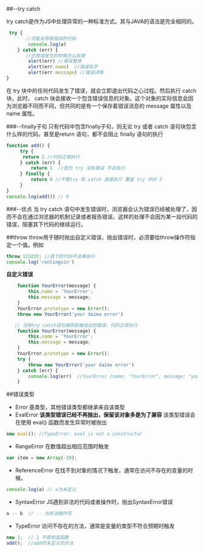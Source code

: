 ##--try  catch

try  catch是作为JS中处理异常的一种标准方式。其与JAVA的语法是完全相同的。
```javascript
 try {
       //可能会导致错误的代码
        console.log(a)
    } catch (err) {
       //在错误发生的时候怎么处理
        alert(err) //错误整体
        alert(err.name)  //错误名字
        alert(err.message) //错误详情
}
```
在 try 块中的任何代码发生了错误，就会立即退出代码之心过程。然后执行 catch 块，此时， catch 块会接收一个包含错误信息的对象。这个对象的实际信息会因为浏览器不同而不同，但共同的是有一个保存着错误消息的 message 属性以及 name 属性。

###--finally子句
只有代码中包含finally子句，则无论 try 或者 catch 语句块包含什么样的代码，甚至是return 语句，都不会阻止 finally 语句的执行
```javascript
function add() {
     try {
      return 2 //代码正常执行
     } catch (err) {
         return 1  //因为 try 没有错误 不会执行
     } finally {
         return 0 //不管try 和 catch 直接执行 覆盖 try 中的 2
     }
}
console.log(add()) // 0
```
###--优点
当 try catch 语句中发生错误时，浏览器会认为错误已经被处理了，因而不会在通过浏览器的机制记录或者报告错误。这样的处理不会因为某一段代码的错误，阻塞其下代码的继续运行。

##throw
throw用于随时抛出自定义错误，抛出错误时，必须要给throw操作符指定一个值。例如
```javascript
throw 123232; //其下的代码不会再执行
console.log('renlingxin')
```
**自定义错误**
```javascript
    function YourError(message) {
        this.name = 'YourError';
        this.message = message;
    }
    YourError.prototype = new Error();
    throw new YourError('your daima error')
```
```javascript
   // 当有try catch语句捕获到被抛出的错误，代码正常执行
    function YourError(message) {
        this.name = 'YourError';
        this.message = message;
    }
    YourError.prototype = new Error();
    try {
        throw new YourError('your daima error')
    } catch (err) {
        console.log(err)  //YourError {name: "YourError", message: "your daima error"}不作为错误输出
    }
```

##错误类型

* Error
基类型，其他错误类型都继承来自该类型
* EvalError  **该类型错误已经不再抛出，保留该对象多是为了兼容**
该类型错误会在使用 eval() 函数而发生异常时被抛出
```javascript
new eval(); //TypeError: eval is not a constructor
```
* RangeError
在数值超出相应范围时触发
```javascript
var item = new Array(-20);
```
* ReferenceError
在找不到对象的情况下触发，通常在访问不存在的变量的时候。
```javascript
console.log(a) // a为未定义
```
* SyntaxError
JS遇到非法的代码或者操作时，抛出SyntaxError错误
```javascript
a -- b  // -- 为非法操作符
```
* TypeError
访问不存在的方法，通常是变量的类型不符合预期时触发
```javascript
new 1;  // 1 不是构造函数
add();  //add时未定义的方法
```









